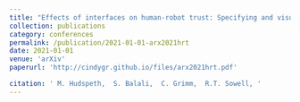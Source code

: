 ```yaml
---
title: "Effects of interfaces on human-robot trust: Specifying and visualizing physical zones"
collection: publications
category: conferences
permalink: /publication/2021-01-01-arx2021hrt
date: 2021-01-01
venue: 'arXiv'
paperurl: 'http://cindygr.github.io/files/arx2021hrt.pdf'

citation: ' M. Hudspeth,  S. Balali,  C. Grimm,  R.T. Sowell, '
---
```


